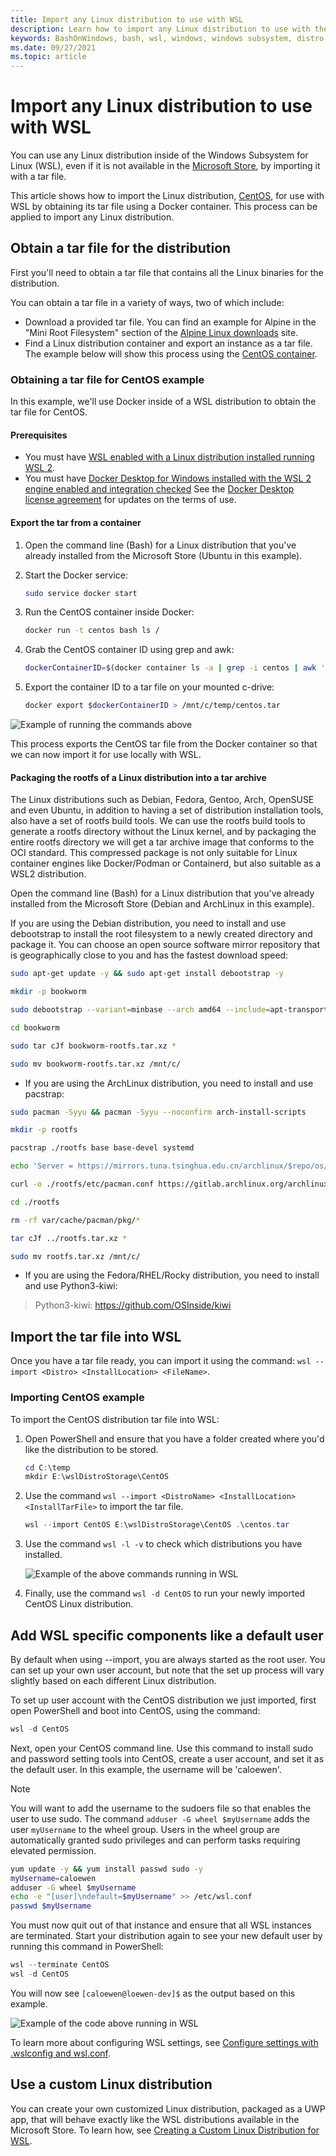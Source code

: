 ```yaml
---
title: Import any Linux distribution to use with WSL
description: Learn how to import any Linux distribution to use with the Windows Subsystem for Linux.
keywords: BashOnWindows, bash, wsl, windows, windows subsystem, distro, custom
ms.date: 09/27/2021
ms.topic: article
---
```


# Import any Linux distribution to use with WSL

You can use any Linux distribution inside of the Windows Subsystem for Linux (WSL), even if it is not available in the [Microsoft Store](https://www.microsoft.com/en-us/search/shop/apps?q=linux), by importing it with a tar file. 

This article shows how to import the Linux distribution, [CentOS](https://www.centos.org/), for use with WSL by obtaining its tar file using a Docker container. This process can be applied to import any Linux distribution.

## Obtain a tar file for the distribution

First you'll need to obtain a tar file that contains all the Linux binaries for the distribution.

You can obtain a tar file in a variety of ways, two of which include:

- Download a provided tar file. You can find an example for Alpine in the "Mini Root Filesystem" section of the [Alpine Linux downloads](https://alpinelinux.org/downloads/) site.
- Find a Linux distribution container and export an instance as a tar file. The example below will show this process using the [CentOS container](https://hub.docker.com/_/centos).

### Obtaining a tar file for CentOS example

In this example, we'll use Docker inside of a WSL distribution to obtain the tar file for CentOS.

#### Prerequisites

- You must have [WSL enabled with a Linux distribution installed running WSL 2](./install-manual.md).
- You must have [Docker Desktop for Windows installed with the WSL 2 engine enabled and integration checked](./tutorials/wsl-containers.md#install-docker-desktop) See the [Docker Desktop license agreement](https://docs.docker.com/subscription/#docker-desktop-license-agreement) for updates on the terms of use.

#### Export the tar from a container

1. Open the command line (Bash) for a Linux distribution that you've already installed from the Microsoft Store (Ubuntu in this example).

2. Start the Docker service:

    ```bash
    sudo service docker start
    ```

3. Run the CentOS container inside Docker:

    ```bash
    docker run -t centos bash ls /
    ```

4. Grab the CentOS container ID using grep and awk:

    ```bash
    dockerContainerID=$(docker container ls -a | grep -i centos | awk '{print $1}')
    ```

5. Export the container ID to a tar file on your mounted c-drive:

    ```bash
    docker export $dockerContainerID > /mnt/c/temp/centos.tar
    ```

![Example of running the commands above](./media/run-any-distro-tarfile.png)

This process exports the CentOS tar file from the Docker container so that we can now import it for use locally with WSL.


#### Packaging the rootfs of a Linux distribution into a tar archive

The Linux distributions such as Debian, Fedora, Gentoo, Arch, OpenSUSE and even Ubuntu, in addition to having a set of distribution installation tools, also have a set of rootfs build tools. We can use the rootfs build tools to generate a rootfs directory without the Linux kernel, and by packaging the entire rootfs directory we will get a tar archive image that conforms to the OCI standard. This compressed package is not only suitable for Linux container engines like Docker/Podman or Containerd, but also suitable as a WSL2 distribution.

Open the command line (Bash) for a Linux distribution that you've already installed from the Microsoft Store (Debian and ArchLinux in this example).

If you are using the Debian distribution, you need to install and use debootstrap to install the root filesystem to a newly created directory and package it. You can choose an open source software mirror repository that is geographically close to you and has the fastest download speed:

```bash
sudo apt-get update -y && sudo apt-get install debootstrap -y

mkdir -p bookworm

sudo debootstrap --variant=minbase --arch amd64 --include=apt-transport-https,ca-certificates,systemd,locales bookworm bookworm/ https://mirrors.tuna.tsinghua.edu.cn/debian

cd bookworm

sudo tar cJf bookworm-rootfs.tar.xz *

sudo mv bookworm-rootfs.tar.xz /mnt/c/
```

 - If you are using the ArchLinux distribution, you need to install and use pacstrap:

```bash
sudo pacman -Syyu && pacman -Syyu --noconfirm arch-install-scripts

mkdir -p rootfs

pacstrap ./rootfs base base-devel systemd

echo 'Server = https://mirrors.tuna.tsinghua.edu.cn/archlinux/$repo/os/$arch' > ./rootfs/etc/pacman.d/mirrorlist

curl -o ./rootfs/etc/pacman.conf https://gitlab.archlinux.org/archlinux/packaging/packages/pacman/-/raw/main/pacman.conf?inline=false

cd ./rootfs

rm -rf var/cache/pacman/pkg/*

tar cJf ../rootfs.tar.xz *

sudo mv rootfs.tar.xz /mnt/c/
```

 - If you are using the Fedora/RHEL/Rocky distribution, you need to install and use Python3-kiwi:

 > Python3-kiwi: https://github.com/OSInside/kiwi



## Import the tar file into WSL

Once you have a tar file ready, you can import it using the command: `wsl --import <Distro> <InstallLocation> <FileName>`.

### Importing CentOS example

To import the CentOS distribution tar file into WSL:

1. Open PowerShell and ensure that you have a folder created where you'd like the distribution to be stored.

    ```PowerShell
    cd C:\temp
    mkdir E:\wslDistroStorage\CentOS
    ```

2. Use the command `wsl --import <DistroName> <InstallLocation> <InstallTarFile>` to import the tar file. 

    ```PowerShell
    wsl --import CentOS E:\wslDistroStorage\CentOS .\centos.tar
    ```

3. Use the command `wsl -l -v` to check which distributions you have installed.

    ![Example of the above commands running in WSL](./media/run-any-distro-import.png)

4. Finally, use the command `wsl -d CentOS` to run your newly imported CentOS Linux distribution.

## Add WSL specific components like a default user

By default when using --import, you are always started as the root user. You can set up your own user account, but note that the set up process will vary slightly based on each different Linux distribution.

To set up user account with the CentOS distribution we just imported, first open PowerShell and boot into CentOS, using the command:

```PowerShell
wsl -d CentOS
```

Next, open your CentOS command line. Use this command to install sudo and password setting tools into CentOS, create a user account, and set it as the default user. In this example, the username will be 'caloewen'.

> [!NOTE]
> You will want to add the username to the sudoers file so that enables the user to use sudo. The command `adduser -G wheel $myUsername` adds the user `myUsername` to the wheel group. Users in the wheel group are automatically granted sudo privileges and can perform tasks requiring elevated permission.

```bash
yum update -y && yum install passwd sudo -y
myUsername=caloewen
adduser -G wheel $myUsername
echo -e "[user]\ndefault=$myUsername" >> /etc/wsl.conf
passwd $myUsername
```

You must now quit out of that instance and ensure that all WSL instances are terminated. Start your distribution again to see your new default user by running this command in PowerShell:

```PowerShell
wsl --terminate CentOS
wsl -d CentOS
```

You will now see `[caloewen@loewen-dev]$` as the output based on this example.

![Example of the code above running in WSL](./media/run-any-distro-customuser.png)

To learn more about configuring WSL settings, see [Configure settings with .wslconfig and wsl.conf](/windows/wsl/wsl-config#configure-settings-with-wslconfig-and-wslconf).

## Use a custom Linux distribution

You can create your own customized Linux distribution, packaged as a UWP app, that will behave exactly like the WSL distributions available in the Microsoft Store. To learn how, see [Creating a Custom Linux Distribution for WSL](./build-custom-distro.md).
